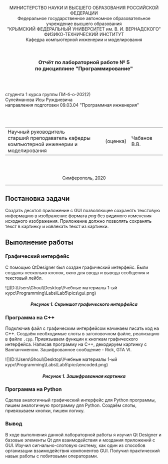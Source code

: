 <p align="center">МИНИСТЕРСТВО НАУКИ  И ВЫСШЕГО ОБРАЗОВАНИЯ РОССИЙСКОЙ ФЕДЕРАЦИИ<br>
Федеральное государственное автономное образовательное учреждение высшего образования<br>
"КРЫМСКИЙ ФЕДЕРАЛЬНЫЙ УНИВЕРСИТЕТ им. В. И. ВЕРНАДСКОГО"<br>
ФИЗИКО-ТЕХНИЧЕСКИЙ ИНСТИТУТ<br>
Кафедра компьютерной инженерии и моделирования</p>
<br>

<h3 align="center">Отчёт по лабораторной работе № 5<br> по дисциплине "Программирование"</h3>

<br><br>

<p>студента 1 курса группы ПИ-б-о-202(2)<br>
Сулейманова Исы Руждиевича<br>
направления подготовки 09.03.04 "Программная инженерия"</p>
<br><br>

<table>
<tr><td>Научный руководитель<br> старший преподаватель кафедры<br> компьютерной инженерии и моделирования</td>
<td>(оценка)</td>
<td>Чабанов В.В.</td>
</tr>
</table>
<br><br>

<p align="center">Симферополь, 2020</p>
<hr>

## Постановка задачи

Создать десктоп приложение с GUI позволяющее сохранять текстовую информацию в изображение формата *png* без видимого изменения исходного изображения. Приложение должно позволять сохранять текст в картинку и извлекать текст из картинки.

## Выполнение работы

### Графический интерфейс

С помощью QtDesigner был создан графический интерфейс. Были созданы несколько кнопок, окно для ввода и вывода ссобщения и текстовый лейбл.

![](D:\Users\Ghoul\Desktop\Учебные материалы 1-ый курс\Programming\Labs\Lab5\pics\gui.png)

<h5 align="center">Рисунок 1. Скриншот графического интерфейса</h5>

### Программа на C++

Подключив файл с графическим интерфейсом начинаем писать код на С++. Создаём необходимые слоты в заголовочном файле, реализацию в файле ```.cpp```.  Привязываем функции к кнопкам графического интерфейса. Написав программу на C++, декодируем картинку с Ванпанчменом. Зашифрованное сообщение - Rick, GTA VI.

![](D:\Users\Ghoul\Desktop\Учебные материалы 1-ый курс\Programming\Labs\Lab5\pics\encoded.png)

<h5 align="center">Рисунок 1. Зашифрованная картинка</h5>

### Программа на Python

Сделав аналогичный графический интерфейс для Python программы, пишем аналогичную программу для Python. Создаём слоты, привязываем кнопки, пишем логику.

### Вывод

В ходе выполнения данной лабораторной работы я изучил Qt Designer и базовые элементы Qt для взаимодействия и моздания приложений с GUI. Изучил сигнально-слотовую систему, как один из способов организации взаимодействия компонентов GUI. Получил практический навык работы с побитовыми операторами.